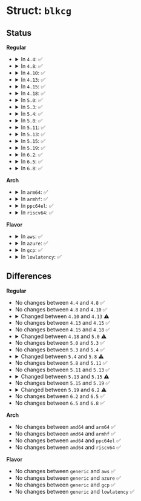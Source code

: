 # Struct: <code>blkcg</code>

## Status
<b>Regular</b>
<ul>
<li>
<details>
<summary>In <code>4.4</code>: ✅</summary>

```c
struct blkcg {
    struct cgroup_subsys_state css;
    spinlock_t lock;
    struct radix_tree_root blkg_tree;
    struct blkcg_gq *blkg_hint;
    struct hlist_head blkg_list;
    struct blkcg_policy_data * cpd[2];
    struct list_head all_blkcgs_node;
    struct list_head cgwb_list;
};
```
</details>
</li>
<li>
<details>
<summary>In <code>4.8</code>: ✅</summary>

```c
struct blkcg {
    struct cgroup_subsys_state css;
    spinlock_t lock;
    struct radix_tree_root blkg_tree;
    struct blkcg_gq *blkg_hint;
    struct hlist_head blkg_list;
    struct blkcg_policy_data * cpd[2];
    struct list_head all_blkcgs_node;
    struct list_head cgwb_list;
};
```
</details>
</li>
<li>
<details>
<summary>In <code>4.10</code>: ✅</summary>

```c
struct blkcg {
    struct cgroup_subsys_state css;
    spinlock_t lock;
    struct radix_tree_root blkg_tree;
    struct blkcg_gq *blkg_hint;
    struct hlist_head blkg_list;
    struct blkcg_policy_data * cpd[2];
    struct list_head all_blkcgs_node;
    struct list_head cgwb_list;
};
```
</details>
</li>
<li>
<details>
<summary>In <code>4.13</code>: ✅</summary>

```c
struct blkcg {
    struct cgroup_subsys_state css;
    spinlock_t lock;
    struct radix_tree_root blkg_tree;
    struct blkcg_gq *blkg_hint;
    struct hlist_head blkg_list;
    struct blkcg_policy_data * cpd[3];
    struct list_head all_blkcgs_node;
    struct list_head cgwb_list;
};
```
</details>
</li>
<li>
<details>
<summary>In <code>4.15</code>: ✅</summary>

```c
struct blkcg {
    struct cgroup_subsys_state css;
    spinlock_t lock;
    struct radix_tree_root blkg_tree;
    struct blkcg_gq *blkg_hint;
    struct hlist_head blkg_list;
    struct blkcg_policy_data * cpd[3];
    struct list_head all_blkcgs_node;
    struct list_head cgwb_list;
};
```
</details>
</li>
<li>
<details>
<summary>In <code>4.18</code>: ✅</summary>

```c
struct blkcg {
    struct cgroup_subsys_state css;
    spinlock_t lock;
    struct radix_tree_root blkg_tree;
    struct blkcg_gq *blkg_hint;
    struct hlist_head blkg_list;
    struct blkcg_policy_data * cpd[3];
    struct list_head all_blkcgs_node;
    struct list_head cgwb_list;
};
```
</details>
</li>
<li>
<details>
<summary>In <code>5.0</code>: ✅</summary>

```c
struct blkcg {
    struct cgroup_subsys_state css;
    spinlock_t lock;
    struct xarray blkg_tree;
    struct blkcg_gq *blkg_hint;
    struct hlist_head blkg_list;
    struct blkcg_policy_data * cpd[5];
    struct list_head all_blkcgs_node;
    struct list_head cgwb_list;
    refcount_t cgwb_refcnt;
};
```
</details>
</li>
<li>
<details>
<summary>In <code>5.3</code>: ✅</summary>

```c
struct blkcg {
    struct cgroup_subsys_state css;
    spinlock_t lock;
    struct xarray blkg_tree;
    struct blkcg_gq *blkg_hint;
    struct hlist_head blkg_list;
    struct blkcg_policy_data * cpd[5];
    struct list_head all_blkcgs_node;
    struct list_head cgwb_list;
    refcount_t cgwb_refcnt;
};
```
</details>
</li>
<li>
<details>
<summary>In <code>5.4</code>: ✅</summary>

```c
struct blkcg {
    struct cgroup_subsys_state css;
    spinlock_t lock;
    struct xarray blkg_tree;
    struct blkcg_gq *blkg_hint;
    struct hlist_head blkg_list;
    struct blkcg_policy_data * cpd[5];
    struct list_head all_blkcgs_node;
    struct list_head cgwb_list;
    refcount_t cgwb_refcnt;
};
```
</details>
</li>
<li>
<details>
<summary>In <code>5.8</code>: ✅</summary>

```c
struct blkcg {
    struct cgroup_subsys_state css;
    spinlock_t lock;
    refcount_t online_pin;
    struct xarray blkg_tree;
    struct blkcg_gq *blkg_hint;
    struct hlist_head blkg_list;
    struct blkcg_policy_data * cpd[5];
    struct list_head all_blkcgs_node;
    struct list_head cgwb_list;
};
```
</details>
</li>
<li>
<details>
<summary>In <code>5.11</code>: ✅</summary>

```c
struct blkcg {
    struct cgroup_subsys_state css;
    spinlock_t lock;
    refcount_t online_pin;
    struct xarray blkg_tree;
    struct blkcg_gq *blkg_hint;
    struct hlist_head blkg_list;
    struct blkcg_policy_data * cpd[5];
    struct list_head all_blkcgs_node;
    struct list_head cgwb_list;
};
```
</details>
</li>
<li>
<details>
<summary>In <code>5.13</code>: ✅</summary>

```c
struct blkcg {
    struct cgroup_subsys_state css;
    spinlock_t lock;
    refcount_t online_pin;
    struct xarray blkg_tree;
    struct blkcg_gq *blkg_hint;
    struct hlist_head blkg_list;
    struct blkcg_policy_data * cpd[5];
    struct list_head all_blkcgs_node;
    struct list_head cgwb_list;
};
```
</details>
</li>
<li>
<details>
<summary>In <code>5.15</code>: ✅</summary>

```c
struct blkcg {
    struct cgroup_subsys_state css;
    spinlock_t lock;
    refcount_t online_pin;
    struct xarray blkg_tree;
    struct blkcg_gq *blkg_hint;
    struct hlist_head blkg_list;
    struct blkcg_policy_data * cpd[6];
    struct list_head all_blkcgs_node;
    char fc_app_id[129];
    struct list_head cgwb_list;
};
```
</details>
</li>
<li>
<details>
<summary>In <code>5.19</code>: ✅</summary>

```c
struct blkcg {
    struct cgroup_subsys_state css;
    spinlock_t lock;
    refcount_t online_pin;
    struct xarray blkg_tree;
    struct blkcg_gq *blkg_hint;
    struct hlist_head blkg_list;
    struct blkcg_policy_data * cpd[6];
    struct list_head all_blkcgs_node;
    char fc_app_id[129];
    struct list_head cgwb_list;
};
```
</details>
</li>
<li>
<details>
<summary>In <code>6.2</code>: ✅</summary>

```c
struct blkcg {
    struct cgroup_subsys_state css;
    spinlock_t lock;
    refcount_t online_pin;
    struct xarray blkg_tree;
    struct blkcg_gq *blkg_hint;
    struct hlist_head blkg_list;
    struct blkcg_policy_data * cpd[6];
    struct list_head all_blkcgs_node;
    struct llist_head *lhead;
    char fc_app_id[129];
    struct list_head cgwb_list;
};
```
</details>
</li>
<li>
<details>
<summary>In <code>6.5</code>: ✅</summary>

```c
struct blkcg {
    struct cgroup_subsys_state css;
    spinlock_t lock;
    refcount_t online_pin;
    struct xarray blkg_tree;
    struct blkcg_gq *blkg_hint;
    struct hlist_head blkg_list;
    struct blkcg_policy_data * cpd[6];
    struct list_head all_blkcgs_node;
    struct llist_head *lhead;
    char fc_app_id[129];
    struct list_head cgwb_list;
};
```
</details>
</li>
<li>
<details>
<summary>In <code>6.8</code>: ✅</summary>

```c
struct blkcg {
    struct cgroup_subsys_state css;
    spinlock_t lock;
    refcount_t online_pin;
    struct xarray blkg_tree;
    struct blkcg_gq *blkg_hint;
    struct hlist_head blkg_list;
    struct blkcg_policy_data * cpd[6];
    struct list_head all_blkcgs_node;
    struct llist_head *lhead;
    char fc_app_id[129];
    struct list_head cgwb_list;
};
```
</details>
</li>
</ul>
<b>Arch</b>
<ul>
<li>
<details>
<summary>In <code>arm64</code>: ✅</summary>

```c
struct blkcg {
    struct cgroup_subsys_state css;
    spinlock_t lock;
    struct xarray blkg_tree;
    struct blkcg_gq *blkg_hint;
    struct hlist_head blkg_list;
    struct blkcg_policy_data * cpd[5];
    struct list_head all_blkcgs_node;
    struct list_head cgwb_list;
    refcount_t cgwb_refcnt;
};
```
</details>
</li>
<li>
<details>
<summary>In <code>armhf</code>: ✅</summary>

```c
struct blkcg {
    struct cgroup_subsys_state css;
    spinlock_t lock;
    struct xarray blkg_tree;
    struct blkcg_gq *blkg_hint;
    struct hlist_head blkg_list;
    struct blkcg_policy_data * cpd[5];
    struct list_head all_blkcgs_node;
    struct list_head cgwb_list;
    refcount_t cgwb_refcnt;
};
```
</details>
</li>
<li>
<details>
<summary>In <code>ppc64el</code>: ✅</summary>

```c
struct blkcg {
    struct cgroup_subsys_state css;
    spinlock_t lock;
    struct xarray blkg_tree;
    struct blkcg_gq *blkg_hint;
    struct hlist_head blkg_list;
    struct blkcg_policy_data * cpd[5];
    struct list_head all_blkcgs_node;
    struct list_head cgwb_list;
    refcount_t cgwb_refcnt;
};
```
</details>
</li>
<li>
<details>
<summary>In <code>riscv64</code>: ✅</summary>

```c
struct blkcg {
    struct cgroup_subsys_state css;
    spinlock_t lock;
    struct xarray blkg_tree;
    struct blkcg_gq *blkg_hint;
    struct hlist_head blkg_list;
    struct blkcg_policy_data * cpd[5];
    struct list_head all_blkcgs_node;
    struct list_head cgwb_list;
    refcount_t cgwb_refcnt;
};
```
</details>
</li>
</ul>
<b>Flavor</b>
<ul>
<li>
<details>
<summary>In <code>aws</code>: ✅</summary>

```c
struct blkcg {
    struct cgroup_subsys_state css;
    spinlock_t lock;
    struct xarray blkg_tree;
    struct blkcg_gq *blkg_hint;
    struct hlist_head blkg_list;
    struct blkcg_policy_data * cpd[5];
    struct list_head all_blkcgs_node;
    struct list_head cgwb_list;
    refcount_t cgwb_refcnt;
};
```
</details>
</li>
<li>
<details>
<summary>In <code>azure</code>: ✅</summary>

```c
struct blkcg {
    struct cgroup_subsys_state css;
    spinlock_t lock;
    struct xarray blkg_tree;
    struct blkcg_gq *blkg_hint;
    struct hlist_head blkg_list;
    struct blkcg_policy_data * cpd[5];
    struct list_head all_blkcgs_node;
    struct list_head cgwb_list;
    refcount_t cgwb_refcnt;
};
```
</details>
</li>
<li>
<details>
<summary>In <code>gcp</code>: ✅</summary>

```c
struct blkcg {
    struct cgroup_subsys_state css;
    spinlock_t lock;
    struct xarray blkg_tree;
    struct blkcg_gq *blkg_hint;
    struct hlist_head blkg_list;
    struct blkcg_policy_data * cpd[5];
    struct list_head all_blkcgs_node;
    struct list_head cgwb_list;
    refcount_t cgwb_refcnt;
};
```
</details>
</li>
<li>
<details>
<summary>In <code>lowlatency</code>: ✅</summary>

```c
struct blkcg {
    struct cgroup_subsys_state css;
    spinlock_t lock;
    struct xarray blkg_tree;
    struct blkcg_gq *blkg_hint;
    struct hlist_head blkg_list;
    struct blkcg_policy_data * cpd[5];
    struct list_head all_blkcgs_node;
    struct list_head cgwb_list;
    refcount_t cgwb_refcnt;
};
```
</details>
</li>
</ul>

## Differences
<b>Regular</b>
<ul>
<li>
No changes between <code>4.4</code> and <code>4.8</code> ✅
</li>
<li>
No changes between <code>4.8</code> and <code>4.10</code> ✅
</li>
<li>
<details>
<summary>Changed between <code>4.10</code> and <code>4.13</code> ⚠️</summary>
<ul>
<li>
<b>Field type changed. </b>
<code>struct blkcg_policy_data * cpd[2]</code> ➡️ <code>struct blkcg_policy_data * cpd[3]</code>
</li>
</ul>
</details>
</li>
<li>
No changes between <code>4.13</code> and <code>4.15</code> ✅
</li>
<li>
No changes between <code>4.15</code> and <code>4.18</code> ✅
</li>
<li>
<details>
<summary>Changed between <code>4.18</code> and <code>5.0</code> ⚠️</summary>
<ul>
<li>
<b>Field added. </b>
<code>refcount_t cgwb_refcnt</code>
</li>
<li>
<b>Field type changed. </b>
<code>struct radix_tree_root blkg_tree</code> ➡️ <code>struct xarray blkg_tree</code>
</li>
<li>
<b>Field type changed. </b>
<code>struct blkcg_policy_data * cpd[3]</code> ➡️ <code>struct blkcg_policy_data * cpd[5]</code>
</li>
</ul>
</details>
</li>
<li>
No changes between <code>5.0</code> and <code>5.3</code> ✅
</li>
<li>
No changes between <code>5.3</code> and <code>5.4</code> ✅
</li>
<li>
<details>
<summary>Changed between <code>5.4</code> and <code>5.8</code> ⚠️</summary>
<ul>
<li>
<b>Field added. </b>
<code>refcount_t online_pin</code>
</li>
<li>
<b>Field removed. </b>
<code>refcount_t cgwb_refcnt</code>
</li>
</ul>
</details>
</li>
<li>
No changes between <code>5.8</code> and <code>5.11</code> ✅
</li>
<li>
No changes between <code>5.11</code> and <code>5.13</code> ✅
</li>
<li>
<details>
<summary>Changed between <code>5.13</code> and <code>5.15</code> ⚠️</summary>
<ul>
<li>
<b>Field added. </b>
<code>char fc_app_id[129]</code>
</li>
<li>
<b>Field type changed. </b>
<code>struct blkcg_policy_data * cpd[5]</code> ➡️ <code>struct blkcg_policy_data * cpd[6]</code>
</li>
</ul>
</details>
</li>
<li>
No changes between <code>5.15</code> and <code>5.19</code> ✅
</li>
<li>
<details>
<summary>Changed between <code>5.19</code> and <code>6.2</code> ⚠️</summary>
<ul>
<li>
<b>Field added. </b>
<code>struct llist_head *lhead</code>
</li>
</ul>
</details>
</li>
<li>
No changes between <code>6.2</code> and <code>6.5</code> ✅
</li>
<li>
No changes between <code>6.5</code> and <code>6.8</code> ✅
</li>
</ul>
<b>Arch</b>
<ul>
<li>
No changes between <code>amd64</code> and <code>arm64</code> ✅
</li>
<li>
No changes between <code>amd64</code> and <code>armhf</code> ✅
</li>
<li>
No changes between <code>amd64</code> and <code>ppc64el</code> ✅
</li>
<li>
No changes between <code>amd64</code> and <code>riscv64</code> ✅
</li>
</ul>
<b>Flavor</b>
<ul>
<li>
No changes between <code>generic</code> and <code>aws</code> ✅
</li>
<li>
No changes between <code>generic</code> and <code>azure</code> ✅
</li>
<li>
No changes between <code>generic</code> and <code>gcp</code> ✅
</li>
<li>
No changes between <code>generic</code> and <code>lowlatency</code> ✅
</li>
</ul>
